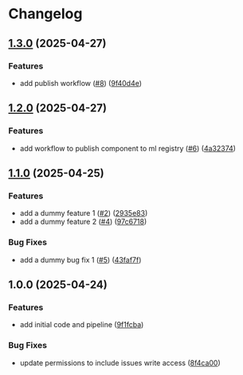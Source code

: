 # Changelog

## [1.3.0](https://github.com/kamimanzoor/azureml-demo-component/compare/v1.2.0...v1.3.0) (2025-04-27)


### Features

* add publish workflow ([#8](https://github.com/kamimanzoor/azureml-demo-component/issues/8)) ([9f40d4e](https://github.com/kamimanzoor/azureml-demo-component/commit/9f40d4e15678de8c79644f31a35a32f940721737))

## [1.2.0](https://github.com/kamimanzoor/azureml-demo-component/compare/v1.1.0...v1.2.0) (2025-04-27)


### Features

* add workflow to publish component to ml registry ([#6](https://github.com/kamimanzoor/azureml-demo-component/issues/6)) ([4a32374](https://github.com/kamimanzoor/azureml-demo-component/commit/4a32374d7a2ab161504f055031466f3491c3bd12))

## [1.1.0](https://github.com/kamimanzoor/azureml-demo-component/compare/v1.0.0...v1.1.0) (2025-04-25)


### Features

* add a dummy feature 1 ([#2](https://github.com/kamimanzoor/azureml-demo-component/issues/2)) ([2935e83](https://github.com/kamimanzoor/azureml-demo-component/commit/2935e83bb0347ccd4519a78718a00b37f87ce36c))
* add a dummy feature 2 ([#4](https://github.com/kamimanzoor/azureml-demo-component/issues/4)) ([97c6718](https://github.com/kamimanzoor/azureml-demo-component/commit/97c67184187050b13521ba4a831a2459fe10498e))


### Bug Fixes

* add a dummy bug fix 1 ([#5](https://github.com/kamimanzoor/azureml-demo-component/issues/5)) ([43faf7f](https://github.com/kamimanzoor/azureml-demo-component/commit/43faf7fc5db382d1732c8b0dae68b9104c39c42c))

## 1.0.0 (2025-04-24)


### Features

* add initial code and pipeline ([9f1fcba](https://github.com/kamimanzoor/azureml-demo-component/commit/9f1fcba173d0060363189ddd3c55eca6b98e71cd))


### Bug Fixes

* update permissions to include issues write access ([8f4ca00](https://github.com/kamimanzoor/azureml-demo-component/commit/8f4ca008f3e2a055cd8dbdabc9bf1394d483acc3))

